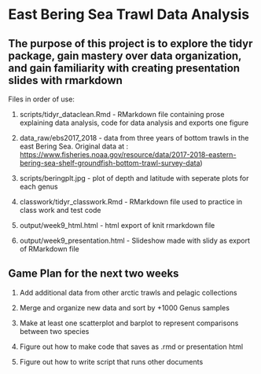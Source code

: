 # East Bering Sea Trawl Data Analysis

## The purpose of this project is to explore the tidyr package, gain mastery over data organization, and  gain familiarity with creating presentation slides with rmarkdown

Files in order of use:

1. scripts/tidyr_dataclean.Rmd - RMarkdown file containing prose explaining data analysis, code for data analysis and exports one figure 

2. data_raw/ebs2017_2018 - data from three years of bottom trawls in the east Bering Sea. Original data at : https://www.fisheries.noaa.gov/resource/data/2017-2018-eastern-bering-sea-shelf-groundfish-bottom-trawl-survey-data)

3. scripts/beringplt.jpg - plot of depth and latitude with seperate plots for each genus

4. classwork/tidyr_classwork.Rmd - RMarkdown file used to practice in class work and test code

5. output/week9_html.html - html export of knit rmarkdown file

6. output/week9_presentation.html - Slideshow made with slidy as export of RMarkdown file


## Game Plan for the next two weeks

1. Add additional data from other arctic trawls and pelagic collections

2. Merge and organize new data and sort by +1000 Genus samples

3. Make at least one scatterplot and barplot to represent comparisons between two species

4. Figure out how to make code that saves as .rmd or presentation html

5. Figure out how to write script that runs other documents
